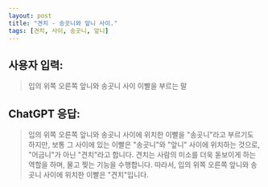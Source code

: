 ```yaml
---
layout: post
title: "견치 - 송곳니와 앞니 사이."
tags: [견치, 사이, 송곳니, 앞니]
---
```


## 사용자 입력:
> 입의 위쪽 오른쪽 앞니와 송곳니 사이 이빨을 부르는 말

## ChatGPT 응답:
> 입의 위쪽 오른쪽 앞니와 송곳니 사이에 위치한 이빨을 "송곳니"라고 부르기도 하지만, 보통 그 사이에 있는 이빨은 "송곳니"와 "앞니" 사이에 위치하는 것으로, "어금니"가 아닌 "견치"라고 합니다. 견치는 사람의 미소를 더욱 돋보이게 하는 역할을 하며, 물고 찢는 기능을 수행합니다. 따라서, 입의 위쪽 오른쪽 앞니와 송곳니 사이에 위치한 이빨은 "견치"입니다.

